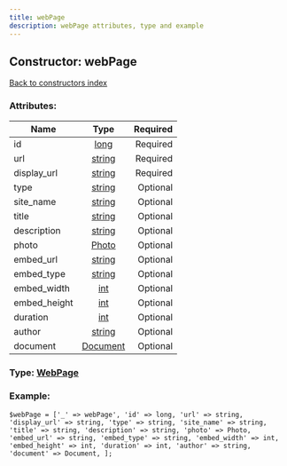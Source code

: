 ```yaml
---
title: webPage
description: webPage attributes, type and example
---
```

## Constructor: webPage  
[Back to constructors index](index.md)



### Attributes:

| Name     |    Type       | Required |
|----------|:-------------:|---------:|
|id|[long](../types/long.md) | Required|
|url|[string](../types/string.md) | Required|
|display\_url|[string](../types/string.md) | Required|
|type|[string](../types/string.md) | Optional|
|site\_name|[string](../types/string.md) | Optional|
|title|[string](../types/string.md) | Optional|
|description|[string](../types/string.md) | Optional|
|photo|[Photo](../types/Photo.md) | Optional|
|embed\_url|[string](../types/string.md) | Optional|
|embed\_type|[string](../types/string.md) | Optional|
|embed\_width|[int](../types/int.md) | Optional|
|embed\_height|[int](../types/int.md) | Optional|
|duration|[int](../types/int.md) | Optional|
|author|[string](../types/string.md) | Optional|
|document|[Document](../types/Document.md) | Optional|



### Type: [WebPage](../types/WebPage.md)


### Example:

```
$webPage = ['_' => webPage', 'id' => long, 'url' => string, 'display_url' => string, 'type' => string, 'site_name' => string, 'title' => string, 'description' => string, 'photo' => Photo, 'embed_url' => string, 'embed_type' => string, 'embed_width' => int, 'embed_height' => int, 'duration' => int, 'author' => string, 'document' => Document, ];
```